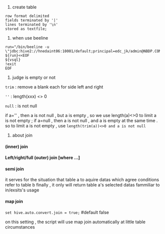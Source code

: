 1. create table
```
row format delimited
fields terminated by '|'
lines terminated by '\n'
stored as textfile;
```

1. when use beeline
```
run="/bin/beeline -u \"jdbc:hive2://hnedaint06:10001/default;principal=edc_jk/admin@NBDP.COM\""
${run}<<EOF
${vsql}
!exit
EOF
```

1. judge is empty or not

```trim``` : remove a blank each for side left and right

```''``` : length(xxx) <> 0

```null``` : is not null

if a='' , then a is not null , but a is empty , so we use length(a)<>0 to limit a is not empty ;
if a=null , then a is not null , and a is empty at the same time .
so to limit a is not empty , use 
```length(trim(a))<>0 and a is not null```

1. about join

#### (inner) join
#### Left/right/full (outer) join [where …]


#### semi join
it serves for the situation that table a to aquire datas which agree conditions refer to table b
finally , it only will return table a's selected datas
fammiliar to in/exsits's usage

#### map join

```set hive.auto.convert.join = true;``` #default false

on this setting , the script will use map join automatically at little table circumstances


